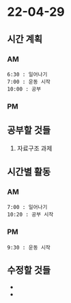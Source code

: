 # 22-04-29

## 시간 계획

### AM
    6:30 : 일어나기
    7:00 : 운동 시작
    10:00 : 공부

### PM

## 공부할 것들
1. 자료구조 과제

## 시간별 활동

### AM
    7:00 : 일어나기
    10:20 : 공부 시작

### PM
    9:30 : 운동 시작

## 수정할 것들
- 
- 